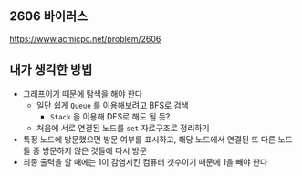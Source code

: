 ## 2606 바이러스

<https://www.acmicpc.net/problem/2606>

## 내가 생각한 방법

- 그래프이기 때문에 탐색을 해야 한다
  - 일단 쉽게 `Queue` 를 이용해보려고 BFS로 검색
    - `Stack` 을 이용해 DFS로 해도 될 듯?
  - 처음에 서로 연결된 노드를 `set` 자료구조로 정리하기
- 특정 노드에 방문했으면 방문 여부를 표시하고, 해당 노드에서 연결된 또 다른 노드들 중 방문하지 않은 것들에 다시 방문
- 최종 출력을 할 때에는 1이 감염시킨 컴퓨터 갯수이기 때문에 1을 빼야 한다
